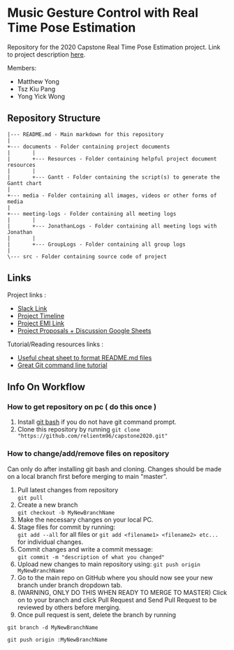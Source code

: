 # Music Gesture Control with Real Time Pose Estimation

Repository for the 2020 Capstone Real Time Pose Estimation project. 
Link to project description [here](./documents/projectOutline.md).   

Members:

* Matthew Yong
* Tsz Kiu Pang
* Yong Yick Wong

## Repository Structure
```
|--- README.md - Main markdown for this repository
|
+--- documents - Folder containing project documents
|       |
|       +--- Resources - Folder containing helpful project document resources
|       |
|       +--- Gantt - Folder containing the script(s) to generate the Gantt chart
|       
+--- media - Folder containing all images, videos or other forms of media
|       
+--- meeting-logs - Folder containing all meeting logs
|       |
|       +--- JonathanLogs - Folder containing all meeting logs with Jonathan
|       |  
|       +--- GroupLogs - Folder containing all group logs
|
\--- src - Folder containing source code of project
```

## Links
Project links :    
* [Slack Link](https://nebula-m78.slack.com/)
* [Project Timeline](https://docs.google.com/document/d/1RuPlROiwp9qh14LQtcvLYuOO0s0pgH-rktbnG3PjgCE/edit)
* [Project EMI Link](https://apps2.eng.unimelb.edu.au/emi-capstone-projects/index.php?r=project%2Fview&id=194&ajaxView=yes)
* [Project Proposals + Discussion Google Sheets](https://docs.google.com/spreadsheets/d/15XxvRazeiOha9PAxoPqFTfDsIj7EWxJ6Ipewfeq0vCw/edit?fbclid=IwAR26_xDexQU5j8ucYRdEgOGRn9WnBZEb_gNmb5hwk7R50zRKGe-IrorVelA#gid=1278852641)

Tutorial/Reading resources links :  

* [Useful cheat sheet to format README.md files](https://github.com/adam-p/markdown-here/wiki/Markdown-Cheatsheet)
* [Great Git command line tutorial](http://gitimmersion.com/)

## Info On Workflow

### How to get repository on pc ( do this once )
1. Install [git bash](https://gitforwindows.org/) if you do not have git command prompt.  
2. Clone this repository by running 
`git clone "https://github.com/relientm96/capstone2020.git"`

### How to change/add/remove files on repository
Can only do after installing git bash and cloning. Changes should be made on a local branch first before merging to main "master".     

1. Pull latest changes from repository   
`git pull`  
2. Create a new branch    
`git checkout -b MyNewBranchName`  
3. Make the necessary changes on your local PC.   
4. Stage files for commit by running:  
`git add --all` for all files or `git add <filename1> <filename2> etc...` for individual changes.  
5. Commit changes and write a commit message:  
`git commit -m "description of what you changed"`
6. Upload new changes to main repository using:
`git push origin MyNewBranchName`  
7. Go to the main repo on GitHub where you should now see your new branch under branch dropdown tab.     
8. (WARNING, ONLY DO THIS WHEN READY TO MERGE TO MASTER) Click on to your branch and click Pull Request and Send Pull Request to be reviewed by others before merging.  
9. Once pull request is sent, delete the branch by running
```
git branch -d MyNewBranchName

git push origin :MyNewBranchName
```




